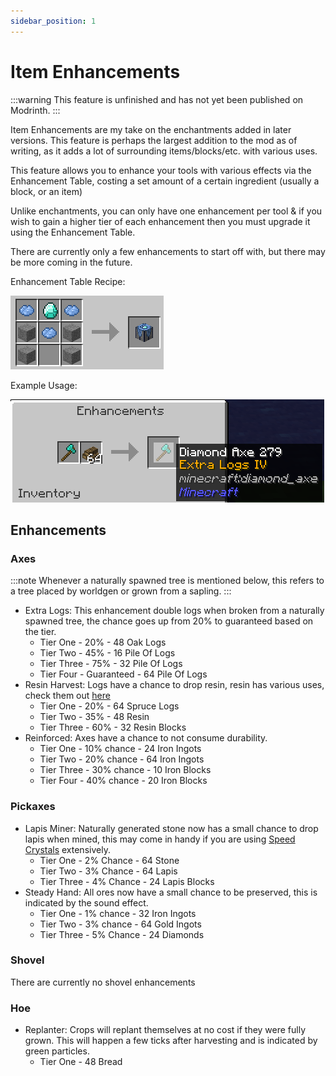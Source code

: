 ```yaml
---
sidebar_position: 1
---
```

# Item Enhancements

:::warning
This feature is unfinished and has not yet been published on Modrinth.
:::


Item Enhancements are my take on the enchantments added in later versions. This feature is perhaps the largest addition to the mod as of writing, as it adds a lot of surrounding items/blocks/etc. with various uses.

This feature allows you to enhance your tools with various effects via the Enhancement Table, costing a set amount of a certain ingredient (usually a block, or an item)

Unlike enchantments, you can only have one enhancement per tool & if you wish to gain a higher tier of each enhancement then you must upgrade it using the Enhancement Table.

There are currently only a few enhancements to start off with, but there may be more coming in the future.

Enhancement Table Recipe:

![Enhancement Table Recipe](/img/recipe/enhancement_table.png)

Example Usage:

![Example Usage of the Enhancement Table](/img/enhancement_table_example.png)

## Enhancements

### Axes
:::note
Whenever a naturally spawned tree is mentioned below, this refers to a tree placed by worldgen or grown from a sapling.
:::

- Extra Logs: This enhancement double logs when broken from a naturally spawned tree, the chance goes up from 20% to guaranteed based on the tier.
    - Tier One - 20% - 48 Oak Logs
    - Tier Two - 45% - 16 Pile Of Logs
    - Tier Three - 75% - 32 Pile Of Logs
    - Tier Four - Guaranteed - 64 Pile Of Logs
- Resin Harvest: Logs have a chance to drop resin, resin has various uses, check them out [here](related_additions/#resin)
    - Tier One - 20% - 64 Spruce Logs
    - Tier Two - 35% - 48 Resin
    - Tier Three - 60% - 32 Resin Blocks
- Reinforced: Axes have a chance to not consume durability.
    - Tier One - 10% chance - 24 Iron Ingots
    - Tier Two - 20% chance - 64 Iron Ingots
    - Tier Three - 30% chance - 10 Iron Blocks
    - Tier Four - 40% chance - 20 Iron Blocks

### Pickaxes
- Lapis Miner: Naturally generated stone now has a small chance to drop lapis when mined, this may come in handy if you are using [Speed Crystals](../misc/#speed-crystals) extensively.
    - Tier One - 2% Chance - 64 Stone
    - Tier Two - 3% Chance - 64 Lapis
    - Tier Three - 4% Chance - 24 Lapis Blocks
- Steady Hand: All ores now have a small chance to be preserved, this is indicated by the sound effect.
    - Tier One - 1% chance - 32 Iron Ingots
    - Tier Two - 3% chance - 64 Gold Ingots
    - Tier Three - 5% Chance - 24 Diamonds

### Shovel

There are currently no shovel enhancements

### Hoe
- Replanter: Crops will replant themselves at no cost if they were fully grown. This will happen a few ticks after harvesting and is indicated by green particles.
    - Tier One - 48 Bread
